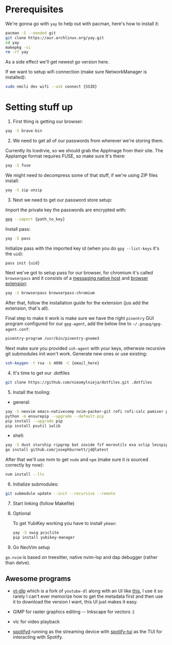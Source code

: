 # Prerequisites

We're gonna go with `yay` to help out with pacman, here's how to install it:
 
```sh
pacman -S --needed git
git clone https://aur.archlinux.org/yay.git
cd yay
makepkg -si
rm -rf yay
```

As a side effect we'll get newest go version here.

If we want to setup wifi connection (make sure NetworkManager is installed):

```sh
sudo nmcli dev wifi --ask connect {SSID}
```

# Setting stuff up

1. First thing is getting our browser:

```sh
yay -S brave-bin
```

2. We need to get all of our passwords from wherever we're storing them.

Currently its Icedrvie, so we should grab the AppImage from their site. The AppIamge format requires FUSE, so make sure It's there:

```sh
yay -S fuse
```

We might need to decompress some of that stuff, if we're using ZIP files install:

```sh
yay -S zip unzip
```

3. Next we need to get our password store setup:

Import the private key the passwords are encrypted with:

```sh
gpg --import {path_to_key}
```

Install pass:

```sh
yay -S pass
```

Initialize pass with the imported key id (when you do `gpg --list-keys` it's the `uid`):

```sh
pass init {uid}
```

Next we've got to setup pass for our browser, for chromium it's called `browserpass` and it consists of a [messaging native host](https://github.com/browserpass/browserpass-native) and [browser extension](https://github.com/browserpass/browserpass-extension):

```sh
yay -S browserpass browserpass-chromium
```

After that, follow the installation guide for the extension (jus add the extension, that's all).

Final step to make it work is make sure we have the right `pinentry` GUI program configured for our `gpg-agent`, add the below line to `~/.gnupg/gpg-agent.conf`:

```txt
pinentry-program /usr/bin/pinentry-gnome3
```

Next make sure you provided `ssh-agent` with your keys, otherwsie recursive git submodules init won't work. Generate new ones or use existing:

```sh
ssh-keygen -t rsa -b 4096 -C {email_here}
```

4. It's time to get our .dotfiles

```sh
git clone https://github.com/nieomylnieja/dotfiles.git .dotfiles
```

5. Install the tooling:

- general:

```sh
yay -S neovim emacs-nativecomp nvim-packer-git rofi rofi-calc pamixer pavucontrol nitrogen arandr flameshot nerd-fonts-mononoki nnn dunst cronie qt5c5 lxappearance-gtk3 spotifyd spotify-tui noto-fonts-emoji ttf-nerd-fonts-symbols-2048-em picom
python -m ensurepip --upgrade --default-pip
pip install --upgrade pip
pip install psutil iwlib
```

- shell:

```sh
yay -S dust starship ripgrep bat zoxide fzf moreutils exa xclip lesspipe git-delta fd bash-completion man-db man-pages nvm yarn bottom jq yq xautolock sops pacman-contrib httpie cht.sh-git apg luarocks github-cli lnav
go install github.com/josephburnett/jd@latest
```

After that we'll use nvm to get `node` and `npm` (make sure it is sourced correctly by now):

```sh
nvm install --lts
```

6. Initialize submodules:

```sh
git submodule update --init --recursive --remote
```

7. Start linking (follow Makefile)

8. Optional

    To get YubiKey working you have to install `ykman`:

    ```sh
    yay -S swig pcsclite
    pip install yubikey-manager
    ```

9. Go NeoVim setup

`go.nvim` is based on treesitter, native nvim-lsp and dap debugger (rather than
delve).

## Awesome programs

- [yt-dlp](https://github.com/yt-dlp/yt-dlp) which is a fork of `youtube-dl`
  along with an UI like [this](https://github.com/jely2002/youtube-dl-gui),
  I use it so rarely I can't ever memorize how to get the metadata first and
  then use it to download the version I want, this UI just makes it easy.

- GIMP for raster graphics editing -- Inkscape for vectors :)

- vlc for video playback

- [spotifyd](https://github.com/Spotifyd/spotifyd) running as the streaming device with [spotify-tui](https://github.com/Rigellute/spotify-tui) as the TUI for interacting with Spotify.
